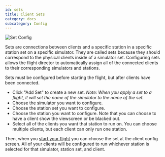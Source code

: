 ```yaml
---
id: sets
title: Client Sets
category: docs
subcategory: Config
---
```


![Set Config](/img/set_config.jpg)

Sets are connections between clients and a specific station in a specific
station set on a specific simulator. They are called sets because they should
correspond to the physical clients inside of a simulator set. Configuring sets
allows the flight director to automatically assign all of the connected clients
to their corresponding simulators and stations.

Sets must be configured before starting the flight, but after clients have been
connected.

* Click "Add Set" to create a new set. _Note: When you apply a set to a flight,
  it will set the name of the simulator to the name of the set._
* Choose the simulator you want to configure.
* Choose the station set you want to configure.
* Choose the station you want to configure. Note that you can choose to have a
  client show the viewscreen or be blacked out.
* Select all of the clients you want that station to run on. You can choose
  multiple clients, but each client can only run one station.

Then, when you [start your flight](/docs/starting_flight.html) you can choose
the set at the client config screen. All of your clients will be configured to
run whichever station is selected for that simulator, station set, and client.
